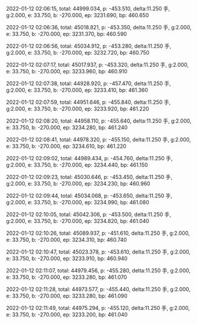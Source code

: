 2022-01-12 02:06:15, total: 44999.034, p: -453.510, delta:11.250 手, g:2.000, e: 33.750, b: -270.000, ep: 3231.690, bp: 460.650

2022-01-12 02:06:36, total: 45018.821, p: -453.350, delta:11.250 手, g:2.000, e: 33.750, b: -270.000, ep: 3231.370, bp: 460.590

2022-01-12 02:06:56, total: 45034.912, p: -453.280, delta:11.250 手, g:2.000, e: 33.750, b: -270.000, ep: 3232.720, bp: 460.750

2022-01-12 02:07:17, total: 45017.937, p: -453.320, delta:11.250 手, g:2.000, e: 33.750, b: -270.000, ep: 3233.960, bp: 460.910

2022-01-12 02:07:38, total: 44928.920, p: -457.470, delta:11.250 手, g:2.000, e: 33.750, b: -270.000, ep: 3233.410, bp: 461.360

2022-01-12 02:07:59, total: 44951.646, p: -455.840, delta:11.250 手, g:2.000, e: 33.750, b: -270.000, ep: 3233.920, bp: 461.220

2022-01-12 02:08:20, total: 44958.110, p: -455.640, delta:11.250 手, g:2.000, e: 33.750, b: -270.000, ep: 3234.280, bp: 461.240

2022-01-12 02:08:41, total: 44978.320, p: -455.150, delta:11.250 手, g:2.000, e: 33.750, b: -270.000, ep: 3234.610, bp: 461.220

2022-01-12 02:09:02, total: 44989.434, p: -454.760, delta:11.250 手, g:2.000, e: 33.750, b: -270.000, ep: 3234.440, bp: 461.150

2022-01-12 02:09:23, total: 45030.646, p: -453.450, delta:11.250 手, g:2.000, e: 33.750, b: -270.000, ep: 3234.230, bp: 460.960

2022-01-12 02:09:44, total: 45034.068, p: -453.650, delta:11.250 手, g:2.000, e: 33.750, b: -270.000, ep: 3234.990, bp: 461.080

2022-01-12 02:10:05, total: 45042.306, p: -453.500, delta:11.250 手, g:2.000, e: 33.750, b: -270.000, ep: 3234.820, bp: 461.040

2022-01-12 02:10:26, total: 45089.937, p: -451.610, delta:11.250 手, g:2.000, e: 33.750, b: -270.000, ep: 3234.310, bp: 460.740

2022-01-12 02:10:47, total: 45023.378, p: -453.610, delta:11.250 手, g:2.000, e: 33.750, b: -270.000, ep: 3233.910, bp: 460.940

2022-01-12 02:11:07, total: 44979.456, p: -455.280, delta:11.250 手, g:2.000, e: 33.750, b: -270.000, ep: 3233.280, bp: 461.070

2022-01-12 02:11:28, total: 44973.577, p: -455.440, delta:11.250 手, g:2.000, e: 33.750, b: -270.000, ep: 3233.280, bp: 461.090

2022-01-12 02:11:49, total: 44975.294, p: -455.120, delta:11.250 手, g:2.000, e: 33.750, b: -270.000, ep: 3233.200, bp: 461.040